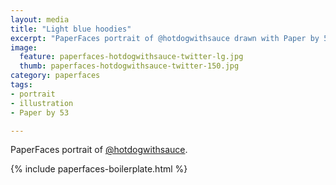 ```yaml
---
layout: media
title: "Light blue hoodies"
excerpt: "PaperFaces portrait of @hotdogwithsauce drawn with Paper by 53 on an iPad."
image: 
  feature: paperfaces-hotdogwithsauce-twitter-lg.jpg
  thumb: paperfaces-hotdogwithsauce-twitter-150.jpg
category: paperfaces
tags: 
- portrait
- illustration
- Paper by 53

---
```


PaperFaces portrait of [@hotdogwithsauce](http://twitter.com/hotdogwithsauce).

{% include paperfaces-boilerplate.html %}